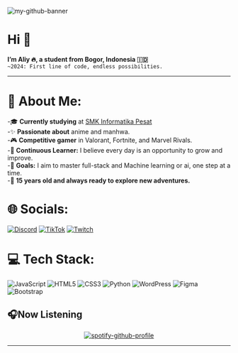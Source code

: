 


![my-github-banner](https://github.com/user-attachments/assets/d5fee08b-2532-4d05-9dcd-2f27fb70f1f3)

# Hi 👋  
**I’m Aliy 🔥, a student from Bogor, Indonesia 🇮🇩**  
`~2024: First line of code, endless possibilities.`

---

# 💫 About Me:  
-🎓 **Currently studying** at [SMK Informatika Pesat](https://smkinformatikapesat.sch.id)  
-✨ **Passionate about** anime and manhwa. <br>
-🎮 **Competitive gamer** in Valorant, Fortnite, and Marvel Rivals. <br>
-🌱 **Continuous Learner:** I believe every day is an opportunity to grow and improve.  
-🎯 **Goals:** I aim to master full-stack and Machine learning or ai, one step at a time.  
-🎉 **15 years old and always ready to explore new adventures.**

# 🌐 Socials:
[![Discord](https://img.shields.io/badge/Discord-%237289DA.svg?logo=discord&logoColor=white)](https://discord.gg/https://discordapp.com/users/690856519989985320) [![TikTok](https://img.shields.io/badge/TikTok-%23000000.svg?logo=TikTok&logoColor=white)](https://tiktok.com/@liyy356) [![Twitch](https://img.shields.io/badge/Twitch-%239146FF.svg?logo=Twitch&logoColor=white)](https://twitch.tv/liyy13) 



# 💻 Tech Stack:
![JavaScript](https://img.shields.io/badge/javascript-%23323330.svg?style=for-the-badge&logo=javascript&logoColor=%23F7DF1E) ![HTML5](https://img.shields.io/badge/html5-%23E34F26.svg?style=for-the-badge&logo=html5&logoColor=white) ![CSS3](https://img.shields.io/badge/css3-%231572B6.svg?style=for-the-badge&logo=css3&logoColor=white) ![Python](https://img.shields.io/badge/python-3670A0?style=for-the-badge&logo=python&logoColor=ffdd54) ![WordPress](https://img.shields.io/badge/WordPress-%23117AC9.svg?style=for-the-badge&logo=WordPress&logoColor=white) ![Figma](https://img.shields.io/badge/figma-%23F24E1E.svg?style=for-the-badge&logo=figma&logoColor=white) ![Bootstrap](https://img.shields.io/badge/bootstrap-%238511FA.svg?style=for-the-badge&logo=bootstrap&logoColor=white)

## 🎧Now Listening
<div align="center">
  
[![spotify-github-profile](https://spotify-github-profile.kittinanx.com/api/view?uid=31zbqjirbkysgk7zmxiuglrxbg6i&cover_image=true&theme=default&show_offline=false&background_color=212121&interchange=false&bar_color=ffffff)](https://github.com/kittinan/spotify-github-profile)

</div>



---





